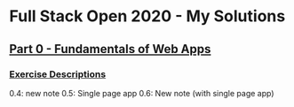 # Full Stack Open 2020 - My Solutions
## [Part 0 - Fundamentals of Web Apps](https://fullstackopen.com/en/part0)
### [Exercise Descriptions](https://fullstackopen.com/en/part0/fundamentals_of_web_apps#exercises-0-1-0-6)
0.4: new note
0.5: Single page app
0.6: New note (with single page app)
